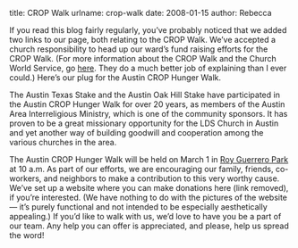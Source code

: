 title: CROP Walk
urlname: crop-walk
date: 2008-01-15
author: Rebecca

If you read this blog fairly regularly, you&#x02bc;ve probably noticed that we
added two links to our page, both relating to the CROP Walk. We&#x02bc;ve
accepted a church responsibility to head up our ward&#x02bc;s fund raising
efforts for the CROP Walk. (For more information about the CROP Walk and the
Church World Service, go [here][a]. They do a much better job of explaining than
I ever could.) Here&#x02bc;s our plug for the Austin CROP Hunger Walk.

The Austin Texas Stake and the Austin Oak Hill Stake have participated in the
Austin CROP Hunger Walk for over 20 years, as members of the Austin Area
Interreligious Ministry, which is one of the community sponsors. It has proven
to be a great missionary opportunity for the LDS Church in Austin and yet
another way of building goodwill and cooperation among the various churches in
the area.

The Austin CROP Hunger Walk will be held on March 1 in [Roy Guerrero Park][b] at
10 a.m. As part of our efforts, we are encouraging our family, friends,
co-workers, and neighbors to make a contribution to this very worthy cause.
We&#x02bc;ve set up a website where you can make donations here (link removed),
if you&#x02bc;re interested. (We have nothing to do with the pictures of the
website &mdash; it&#x02bc;s purely functional and not intended to be especially
aesthetically appealing.) If you&#x02bc;d like to walk with us, we&#x02bc;d love
to have you be a part of our team. Any help you can offer is appreciated, and
please, help us spread the word!

[a]: https://www.crophungerwalk.org/
[b]: https://austinparks.org/roy-g-guerrero-metro-park/
